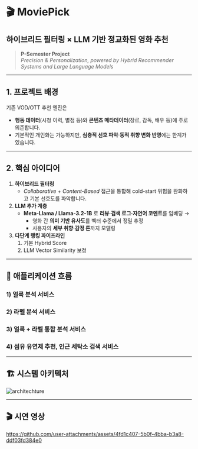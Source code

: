 # **🎬 MoviePick** 
## 하이브리드 필터링 × LLM 기반 정교화된 영화 추천
> **P-Semester Project**  
> _Precision & Personalization, powered by Hybrid Recommender Systems and Large Language Models_

---

## 1. 프로젝트 배경
기존 VOD/OTT 추천 엔진은  
- **행동 데이터**(시청 이력, 별점 등)와 **콘텐츠 메타데이터**(장르, 감독, 배우 등)에 주로 의존합니다.  
- 기본적인 개인화는 가능하지만, **심층적 선호 파악**·**동적 취향 변화 반영**에는 한계가 있습니다.  

---

## 2. 핵심 아이디어
1. **하이브리드 필터링**  
   - _Collaborative_ + _Content-Based_ 접근을 통합해 cold-start 위험을 완화하고 기본 선호도를 파악합니다.  
2. **LLM 추가 계층**  
   - **Meta-Llama / Llama-3.2-1B** 로 **리뷰·검색 로그·자연어 코멘트**를 임베딩 →  
     - 영화 간 **의미 기반 유사도**를 벡터 수준에서 정밀 추정  
     - 사용자의 **세부 취향·감정 톤**까지 모델링  
3. **다단계 랭킹 파이프라인**  
   1) 기본 Hybrid Score  
   2) LLM Vector Similarity 보정  

---

## 📱 애플리케이션 흐름

### 1) 얼룩 분석 서비스 


### 2) 라벨 분석 서비스 


### 3) 얼룩 + 라벨 통합 분석 서비스


### 4) 섬유 유연제 추천, 인근 세탁소 검색 서비스

---


## 🏗️ 시스템 아키텍처

![architechture](https://github.com/user-attachments/assets/709a242f-d582-4174-8358-1e63ca67058d)

---

## 🎬 시연 영상

https://github.com/user-attachments/assets/4fd1c407-5b0f-4bba-b3a8-ddf03fd384e0

